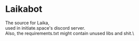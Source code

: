 # Laikabot

The source for Laika,\
used in initiate.space's discord server.\
Also, the requirements.txt might contain unused libs and shit.\
